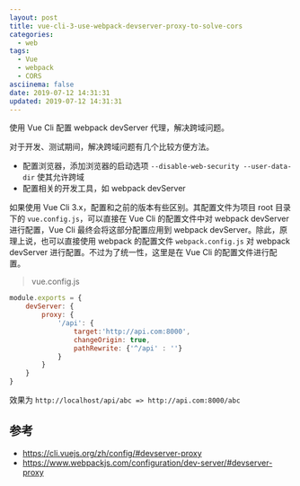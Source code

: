 ```yaml
---
layout: post
title: vue-cli-3-use-webpack-devserver-proxy-to-solve-cors
categories:
  - web
tags:
  - Vue
  - webpack
  - CORS
asciinema: false
date: 2019-07-12 14:31:31
updated: 2019-07-12 14:31:31
---
```


使用 Vue Cli 配置 webpack devServer 代理，解决跨域问题。

<!-- more -->

对于开发、测试期间，解决跨域问题有几个比较方便方法。

- 配置浏览器，添加浏览器的启动选项 `--disable-web-security --user-data-dir` 使其允许跨域
- 配置相关的开发工具，如 webpack devServer

如果使用 Vue Cli 3.x，配置和之前的版本有些区别。其配置文件为项目 root 目录下的 `vue.config.js`，可以直接在 Vue Cli 的配置文件中对 webpack devServer 进行配置，Vue Cli 最终会将这部分配置应用到 webpack devServer。除此，原理上说，也可以直接使用 webpack 的配置文件 `webpack.config.js` 对 webpack devServer 进行配置。不过为了统一性，这里是在 Vue Cli 的配置文件进行配置。

> vue.config.js

``` JavaScript
module.exports = {
    devServer: {
        proxy: {
            '/api': {
                target:'http://api.com:8000',
                changeOrigin: true,
                pathRewrite: {'^/api' : ''}
            }
        }
    }
}
```

效果为 `http://localhost/api/abc => http://api.com:8000/abc`

## 参考

- <https://cli.vuejs.org/zh/config/#devserver-proxy>
- <https://www.webpackjs.com/configuration/dev-server/#devserver-proxy>
